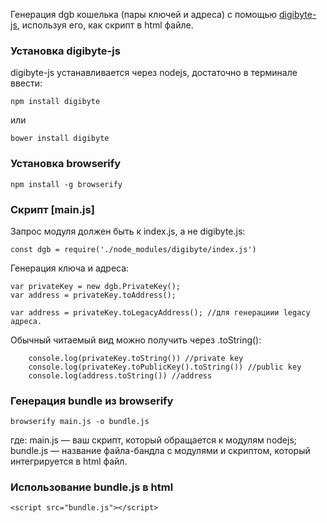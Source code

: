 Генерация dgb кошелька (пары ключей и адреса) с помощью [digibyte-js](https://github.com/digicontributer/digibyte-js), используя его, как скрипт в html файле.

### Установка digibyte-js

digibyte-js устанавливается через nodejs, достаточно в терминале ввести: 
```
npm install digibyte
```
или
```
bower install digibyte
```

### Установка browserify

```
npm install -g browserify
```

### Скрипт [main.js]

Запрос модуля должен быть к index.js, а не digibyte.js:
```
const dgb = require('./node_modules/digibyte/index.js')
```

Генерация ключа и адреса:
```
var privateKey = new dgb.PrivateKey();
var address = privateKey.toAddress();

var address = privateKey.toLegacyAddress(); //для генерациии legacy адреса.
```

Обычный читаемый вид можно получить через .toString():

```
    console.log(privateKey.toString()) //private key
    console.log(privateKey.toPublicKey().toString()) //public key
    console.log(address.toString()) //address
```

### Генерация bundle из browserify

```
browserify main.js -o bundle.js
```
где: 
main.js — ваш скрипт, который обращается к модулям nodejs;
bundle.js — название файла-бандла с модулями и скриптом, который интегрируется в html файл.

### Использование bundle.js в html

```
<script src="bundle.js"></script>
```


